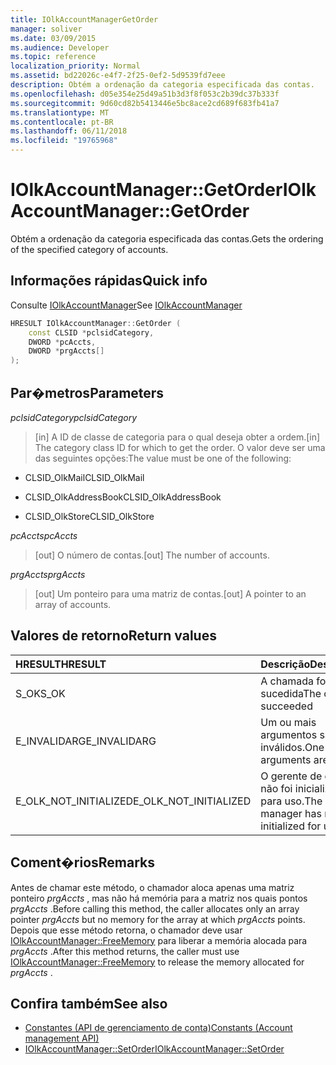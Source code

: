 ```yaml
---
title: IOlkAccountManagerGetOrder
manager: soliver
ms.date: 03/09/2015
ms.audience: Developer
ms.topic: reference
localization_priority: Normal
ms.assetid: bd22026c-e4f7-2f25-0ef2-5d9539fd7eee
description: Obtém a ordenação da categoria especificada das contas.
ms.openlocfilehash: d05e354e25d49a51b3d3f8f053c2b39dc37b333f
ms.sourcegitcommit: 9d60cd82b5413446e5bc8ace2cd689f683fb41a7
ms.translationtype: MT
ms.contentlocale: pt-BR
ms.lasthandoff: 06/11/2018
ms.locfileid: "19765968"
---
```

# <a name="iolkaccountmanagergetorder"></a><span data-ttu-id="909f7-103">IOlkAccountManager::GetOrder</span><span class="sxs-lookup"><span data-stu-id="909f7-103">IOlkAccountManager::GetOrder</span></span>

<span data-ttu-id="909f7-104">Obtém a ordenação da categoria especificada das contas.</span><span class="sxs-lookup"><span data-stu-id="909f7-104">Gets the ordering of the specified category of accounts.</span></span>
  
## <a name="quick-info"></a><span data-ttu-id="909f7-105">Informações rápidas</span><span class="sxs-lookup"><span data-stu-id="909f7-105">Quick info</span></span>

<span data-ttu-id="909f7-106">Consulte [IOlkAccountManager](iolkaccountmanager.md)</span><span class="sxs-lookup"><span data-stu-id="909f7-106">See [IOlkAccountManager](iolkaccountmanager.md)</span></span>
  
```cpp
HRESULT IOlkAccountManager::GetOrder (  
    const CLSID *pclsidCategory, 
    DWORD *pcAccts, 
    DWORD *prgAccts[] 
); 
```

## <a name="parameters"></a><span data-ttu-id="909f7-107">Par�metros</span><span class="sxs-lookup"><span data-stu-id="909f7-107">Parameters</span></span>

<span data-ttu-id="909f7-108">_pclsidCategory_</span><span class="sxs-lookup"><span data-stu-id="909f7-108">_pclsidCategory_</span></span>
  
> <span data-ttu-id="909f7-109">[in] A ID de classe de categoria para o qual deseja obter a ordem.</span><span class="sxs-lookup"><span data-stu-id="909f7-109">[in] The category class ID for which to get the order.</span></span> <span data-ttu-id="909f7-110">O valor deve ser uma das seguintes opções:</span><span class="sxs-lookup"><span data-stu-id="909f7-110">The value must be one of the following:</span></span>
    
   - <span data-ttu-id="909f7-111">CLSID_OlkMail</span><span class="sxs-lookup"><span data-stu-id="909f7-111">CLSID_OlkMail</span></span>
    
   - <span data-ttu-id="909f7-112">CLSID_OlkAddressBook</span><span class="sxs-lookup"><span data-stu-id="909f7-112">CLSID_OlkAddressBook</span></span>
    
   - <span data-ttu-id="909f7-113">CLSID_OlkStore</span><span class="sxs-lookup"><span data-stu-id="909f7-113">CLSID_OlkStore</span></span>
    
<span data-ttu-id="909f7-114">_pcAccts_</span><span class="sxs-lookup"><span data-stu-id="909f7-114">_pcAccts_</span></span>
  
>  <span data-ttu-id="909f7-115">[out] O número de contas.</span><span class="sxs-lookup"><span data-stu-id="909f7-115">[out] The number of accounts.</span></span> 
    
<span data-ttu-id="909f7-116">_prgAccts_</span><span class="sxs-lookup"><span data-stu-id="909f7-116">_prgAccts_</span></span>
  
> <span data-ttu-id="909f7-117">[out] Um ponteiro para uma matriz de contas.</span><span class="sxs-lookup"><span data-stu-id="909f7-117">[out] A pointer to an array of accounts.</span></span>
    
## <a name="return-values"></a><span data-ttu-id="909f7-118">Valores de retorno</span><span class="sxs-lookup"><span data-stu-id="909f7-118">Return values</span></span>

|<span data-ttu-id="909f7-119">**HRESULT**</span><span class="sxs-lookup"><span data-stu-id="909f7-119">**HRESULT**</span></span>|<span data-ttu-id="909f7-120">**Descrição**</span><span class="sxs-lookup"><span data-stu-id="909f7-120">**Description**</span></span>|
|:-----|:-----|
|<span data-ttu-id="909f7-121">S_OK</span><span class="sxs-lookup"><span data-stu-id="909f7-121">S_OK</span></span>  <br/> |<span data-ttu-id="909f7-122">A chamada foi bem-sucedida</span><span class="sxs-lookup"><span data-stu-id="909f7-122">The call succeeded</span></span>  <br/> |
|<span data-ttu-id="909f7-123">E_INVALIDARG</span><span class="sxs-lookup"><span data-stu-id="909f7-123">E_INVALIDARG</span></span>  <br/> |<span data-ttu-id="909f7-124">Um ou mais argumentos são inválidos.</span><span class="sxs-lookup"><span data-stu-id="909f7-124">One or more arguments are invalid.</span></span>  <br/> |
|<span data-ttu-id="909f7-125">E_OLK_NOT_INITIALIZED</span><span class="sxs-lookup"><span data-stu-id="909f7-125">E_OLK_NOT_INITIALIZED</span></span>  <br/> |<span data-ttu-id="909f7-126">O gerente de conta não foi inicializado para uso.</span><span class="sxs-lookup"><span data-stu-id="909f7-126">The account manager has not been initialized for use.</span></span>  <br/> |
   
## <a name="remarks"></a><span data-ttu-id="909f7-127">Coment�rios</span><span class="sxs-lookup"><span data-stu-id="909f7-127">Remarks</span></span>

<span data-ttu-id="909f7-128">Antes de chamar este método, o chamador aloca apenas uma matriz ponteiro *prgAccts* , mas não há memória para a matriz nos quais pontos *prgAccts* .</span><span class="sxs-lookup"><span data-stu-id="909f7-128">Before calling this method, the caller allocates only an array pointer  *prgAccts*  but no memory for the array at which  *prgAccts*  points.</span></span> <span data-ttu-id="909f7-129">Depois que esse método retorna, o chamador deve usar [IOlkAccountManager::FreeMemory](iolkaccountmanager-freememory.md) para liberar a memória alocada para *prgAccts* .</span><span class="sxs-lookup"><span data-stu-id="909f7-129">After this method returns, the caller must use [IOlkAccountManager::FreeMemory](iolkaccountmanager-freememory.md) to release the memory allocated for  *prgAccts*  .</span></span> 
  
## <a name="see-also"></a><span data-ttu-id="909f7-130">Confira também</span><span class="sxs-lookup"><span data-stu-id="909f7-130">See also</span></span>

- [<span data-ttu-id="909f7-131">Constantes (API de gerenciamento de conta)</span><span class="sxs-lookup"><span data-stu-id="909f7-131">Constants (Account management API)</span></span>](constants-account-management-api.md)  
- [<span data-ttu-id="909f7-132">IOlkAccountManager::SetOrder</span><span class="sxs-lookup"><span data-stu-id="909f7-132">IOlkAccountManager::SetOrder</span></span>](iolkaccountmanager-setorder.md)

